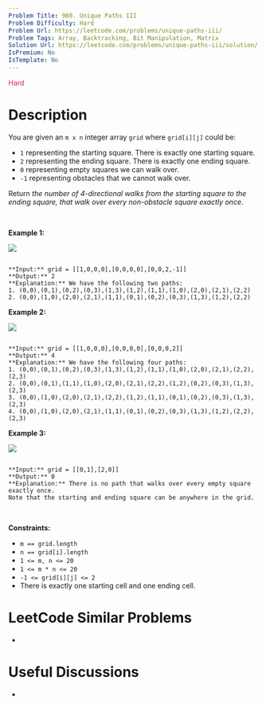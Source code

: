 ```yaml
---
Problem Title: 980. Unique Paths III
Problem Difficulty: Hard
Problem Url: https://leetcode.com/problems/unique-paths-iii/
Problem Tags: Array, Backtracking, Bit Manipulation, Matrix
Solution Url: https://leetcode.com/problems/unique-paths-iii/solution/
IsPremium: No
IsTemplate: No
---
```


<span style="color: rgb(233, 30, 99);">Hard</span>

# Description

You are given an `m x n` integer array `grid` where `grid[i][j]` could be:


* `1` representing the starting square. There is exactly one starting square.
* `2` representing the ending square. There is exactly one ending square.
* `0` representing empty squares we can walk over.
* `-1` representing obstacles that we cannot walk over.


Return *the number of 4-directional walks from the starting square to the ending square, that walk over every non-obstacle square exactly once*.


 


**Example 1:**


![](https://assets.leetcode.com/uploads/2021/08/02/lc-unique1.jpg)

```

**Input:** grid = [[1,0,0,0],[0,0,0,0],[0,0,2,-1]]
**Output:** 2
**Explanation:** We have the following two paths: 
1. (0,0),(0,1),(0,2),(0,3),(1,3),(1,2),(1,1),(1,0),(2,0),(2,1),(2,2)
2. (0,0),(1,0),(2,0),(2,1),(1,1),(0,1),(0,2),(0,3),(1,3),(1,2),(2,2)

```

**Example 2:**


![](https://assets.leetcode.com/uploads/2021/08/02/lc-unique2.jpg)

```

**Input:** grid = [[1,0,0,0],[0,0,0,0],[0,0,0,2]]
**Output:** 4
**Explanation:** We have the following four paths: 
1. (0,0),(0,1),(0,2),(0,3),(1,3),(1,2),(1,1),(1,0),(2,0),(2,1),(2,2),(2,3)
2. (0,0),(0,1),(1,1),(1,0),(2,0),(2,1),(2,2),(1,2),(0,2),(0,3),(1,3),(2,3)
3. (0,0),(1,0),(2,0),(2,1),(2,2),(1,2),(1,1),(0,1),(0,2),(0,3),(1,3),(2,3)
4. (0,0),(1,0),(2,0),(2,1),(1,1),(0,1),(0,2),(0,3),(1,3),(1,2),(2,2),(2,3)

```

**Example 3:**


![](https://assets.leetcode.com/uploads/2021/08/02/lc-unique3-.jpg)

```

**Input:** grid = [[0,1],[2,0]]
**Output:** 0
**Explanation:** There is no path that walks over every empty square exactly once.
Note that the starting and ending square can be anywhere in the grid.

```

 


**Constraints:**


* `m == grid.length`
* `n == grid[i].length`
* `1 <= m, n <= 20`
* `1 <= m * n <= 20`
* `-1 <= grid[i][j] <= 2`
* There is exactly one starting cell and one ending cell.




# LeetCode Similar Problems

- []()

# Useful Discussions

- []()
